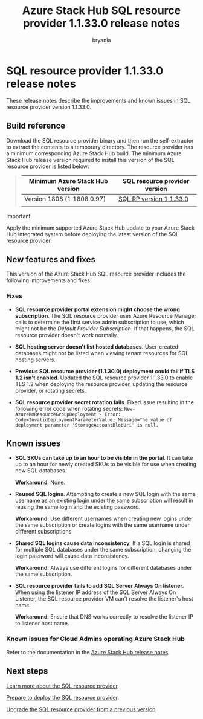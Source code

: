 ﻿---
title: Azure Stack Hub SQL resource provider 1.1.33.0 release notes
titleSuffix: Azure Stack Hub
description: View the releases notes for the Azure Stack Hub SQL resource provider 1.1.33.0 update.
author: bryanla

ms.topic: article
ms.date: 1/22/2020
ms.author: bryanla
ms.reviewer: jiahan
ms.lastreviewed: 01/09/2020

# Intent: As an Azure Stack operator, I want to view the releases notes for the Azure Stack SQL resource provider 1.1.33.0 update. 
# Keyword: sql resource provider release notes 1.1.33.0

---


# SQL resource provider 1.1.33.0 release notes

These release notes describe the improvements and known issues in SQL resource provider version 1.1.33.0.

## Build reference
Download the SQL resource provider binary and then run the self-extractor to extract the contents to a temporary directory. The resource provider has a minimum corresponding Azure Stack Hub build. The minimum Azure Stack Hub release version required to install this version of the SQL resource provider is listed below:

> |Minimum Azure Stack Hub version|SQL resource provider version|
> |-----|-----|
> |Version 1808 (1.1808.0.97)|[SQL RP version 1.1.33.0](https://aka.ms/azurestacksqlrp11330)|  
> |     |     |

> [!IMPORTANT]
> Apply the minimum supported Azure Stack Hub update to your Azure Stack Hub integrated system before deploying the latest version of the SQL resource provider.

## New features and fixes
This version of the Azure Stack Hub SQL resource provider includes the following improvements and fixes:

### Fixes

- **SQL resource provider portal extension might choose the wrong subscription**. The SQL resource provider uses Azure Resource Manager calls to determine the first service admin subscription to use, which might not be the *Default Provider Subscription*. If that happens, the SQL resource provider doesn't work normally.

- **SQL hosting server doesn't list hosted databases.** User-created databases might not be listed when viewing tenant resources for SQL hosting servers.

- **Previous SQL resource provider (1.1.30.0) deployment could fail if TLS 1.2 isn't enabled**. Updated the SQL resource provider 1.1.33.0 to enable TLS 1.2 when deploying the resource provider, updating the resource provider, or rotating secrets.

- **SQL resource provider secret rotation fails**. Fixed issue resulting in the following error code when rotating secrets:
`New-AzureRmResourceGroupDeployment - Error: Code=InvalidDeploymentParameterValue; Message=The value of deployment parameter 'StorageAccountBlobUri' is null.`

## Known issues

- **SQL SKUs can take up to an hour to be visible in the portal**. It can take up to an hour for newly created SKUs to be visible for use when creating new SQL databases.

    **Workaround**: None.

- **Reused SQL logins**. Attempting to create a new SQL login with the same username as an existing login under the same subscription will result in reusing the same login and the existing password.

    **Workaround**: Use different usernames when creating new logins under the same subscription or create logins with the same username under different subscriptions.

- **Shared SQL logins cause data inconsistency**. If a SQL login is shared for multiple SQL databases under the same subscription, changing the login password will cause data inconsistency.

    **Workaround**: Always use different logins for different databases under the same subscription.

- **SQL resource provider fails to add SQL Server Always On listener**. When using the listener IP address of the SQL Server Always On Listener, the SQL resource provider VM can't resolve the listener's host name.

    **Workaround**: Ensure that DNS works correctly to resolve the listener IP to listener host name.

### Known issues for Cloud Admins operating Azure Stack Hub
Refer to the documentation in the [Azure Stack Hub release notes](azure-stack-servicing-policy.md).

## Next steps
[Learn more about the SQL resource provider](azure-stack-sql-resource-provider.md).

[Prepare to deploy the SQL resource provider](azure-stack-sql-resource-provider-deploy.md#prerequisites).

[Upgrade the SQL resource provider from a previous version](azure-stack-sql-resource-provider-update.md).